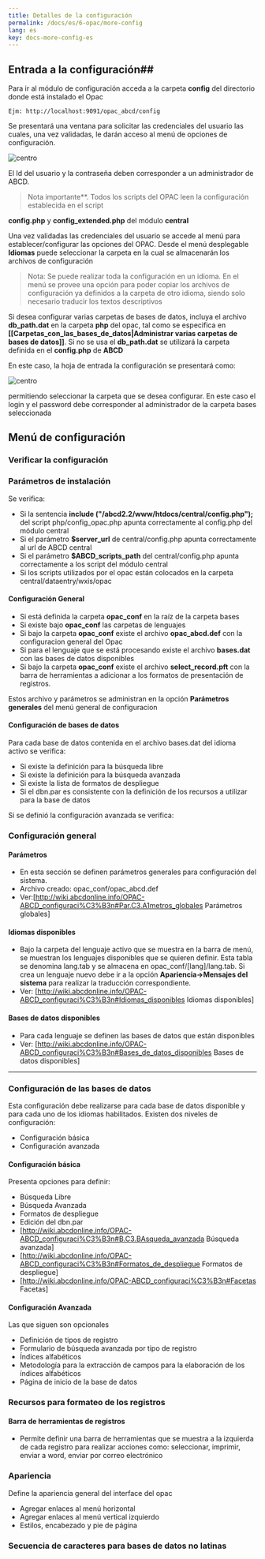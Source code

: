 ```yaml
---
title: Detalles de la configuración
permalink: /docs/es/6-opac/more-config
lang: es
key: docs-more-config-es
---
```




## Entrada a la configuración## 

Para ir al módulo de configuración acceda a la carpeta **config** del directorio donde está instalado el Opac 
  
    Ejm: http://localhost:9091/opac_abcd/config

Se presentará una ventana para solicitar las credenciales del usuario las cuales, una vez validadas, le darán acceso al menú de opciones de configuración.

![centro](/wiki/docs/{{page.lang}}/images/Config_index_simple.png)

El Id del usuario y la contraseña deben corresponder a un administrador de ABCD.

> Nota importante**. Todos los scripts del OPAC leen la configuración establecida en el script 


**config.php** y **config_extended.php** del módulo **central**


Una vez validadas las credenciales del usuario se accede al menú para establecer/configurar las opciones del OPAC. Desde el menú desplegable **Idiomas** puede seleccionar la carpeta en la cual se almacenarán los archivos de configuración

> Nota:  Se puede realizar toda la configuración en un idioma.  En el menú se provee una opción para poder copiar 
> los archivos de configuración ya definidos a la carpeta de otro idioma, siendo solo necesario traducir los
> textos descriptivos

Si desea configurar varias carpetas de bases de datos, incluya el archivo **db_path.dat** en la carpeta **php** del opac, tal como se especifica en **[[Carpetas_con_las_bases_de_datos\|Administrar varias carpetas de bases de datos]]**. Si no se usa el **db_path.dat** se utilizará la carpeta definida en el **config.php** de **ABCD**

En este caso, la hoja de entrada la configuración se presentará como:

![centro](/wiki/docs/{{page.lang}}/images/Config_index.png)

permitiendo seleccionar la carpeta que se desea configurar. En este caso el login y el password debe corresponder al administrador de la carpeta bases seleccionada


## Menú de configuración

### Verificar la configuración

### Parámetros de instalación

Se verifica:
- Si la sentencia **include ("/abcd2.2/www/htdocs/central/config.php");** del script  php/config_opac.php apunta correctamente al config.php del módulo central
- Si el parámetro **$server_url** de central/config.php apunta correctamente al url de ABCD central
- Si el parámetro **$ABCD_scripts_path** del central/config.php apunta correctamente a los script del módulo central
- Si los scripts utilizados por el opac están colocados en la carpeta central/dataentry/wxis/opac



#### Configuración General

- Si está definida la carpeta **opac_conf** en la raíz de la carpeta bases
- Si existe bajo **opac_conf** las carpetas de lenguajes
- Si bajo la carpeta **opac_conf** existe el archivo **opac_abcd.def** con la configuracion general del Opac
- Si para el lenguaje que se está procesando existe el archivo **bases.dat** con las bases de datos disponibles
- Si bajo la carpeta **opac_conf** existe el archivo **select_record.pft** con la barra de herramientas a adicionar a los formatos de presentación de registros.


Estos archivo y parámetros se administran en la opción **Parámetros generales** del menú general de configuracion

#### Configuración de bases de datos

Para cada base de datos contenida en el archivo bases.dat del idioma activo se verifica:
- Si existe la definición para la búsqueda libre
- Si existe la definición para la búsqueda avanzada
- Si existe la lista de formatos de despliegue
- Si el dbn.par es consistente con la definición de los recursos a utilizar para la base de datos

Si se definió la configuración avanzada se verifica:


### Configuración general


#### Parámetros
- En esta sección se definen parámetros generales para configuración del sistema.
- Archivo creado:  opac_conf/opac_abcd.def
- Ver:[http://wiki.abcdonline.info/OPAC-ABCD_configuraci%C3%B3n#Par.C3.A1metros_globales Parámetros globales]

#### Idiomas disponibles

- Bajo la carpeta del lenguaje activo que se muestra en la barra de menú, se muestran los lenguajes disponibles que se quieren definir. Esta tabla se denomina lang.tab y se almacena en opac_conf/[lang]/lang.tab. Si crea un lenguaje nuevo debe ir a la opción **Apariencia->Mensajes del sistema** para realizar la traducción correspondiente.
- Ver: [http://wiki.abcdonline.info/OPAC-ABCD_configuraci%C3%B3n#Idiomas_disponibles Idiomas disponibles]

#### Bases de datos disponibles
- Para cada lenguaje se definen las bases de datos que están disponibles
- Ver: [http://wiki.abcdonline.info/OPAC-ABCD_configuraci%C3%B3n#Bases_de_datos_disponibles Bases de datos disponibles]

--- 

### Configuración de las bases de datos

Esta configuración debe realizarse para cada base de datos disponible y para cada uno de los idiomas habilitados.
Existen dos niveles de configuración:

- Configuración básica
- Configuración avanzada

#### Configuración básica

Presenta opciones para definir:
- Búsqueda Libre
- Búsqueda Avanzada
- Formatos de despliegue
- Edición del dbn.par
- [http://wiki.abcdonline.info/OPAC-ABCD_configuraci%C3%B3n#B.C3.BAsqueda_avanzada Búsqueda avanzada]
- [http://wiki.abcdonline.info/OPAC-ABCD_configuraci%C3%B3n#Formatos_de_despliegue Formatos de despliegue]
- [http://wiki.abcdonline.info/OPAC-ABCD_configuraci%C3%B3n#Facetas Facetas]


#### Configuración Avanzada
Las que siguen son opcionales
- Definición de tipos de registro
- Formulario de búsqueda avanzada por tipo de registro
- Índices alfabéticos
- Metodología para la extracción de campos para la elaboración de los índices alfabéticos
- Página de inicio de la base de datos

### Recursos para formateo de los registros

#### Barra de herramientas de registros

- Permite definir una barra de herramientas que se muestra a la izquierda de cada registro para realizar acciones como: seleccionar, imprimir, enviar a word, enviar por correo electrónico


### Apariencia

Define la apariencia general del interface del opac

- Agregar enlaces al menú horizontal
- Agregar enlaces al menú vertical izquierdo
- Estilos, encabezado y pie de página


### Secuencia de caracteres para bases de datos no latinas
